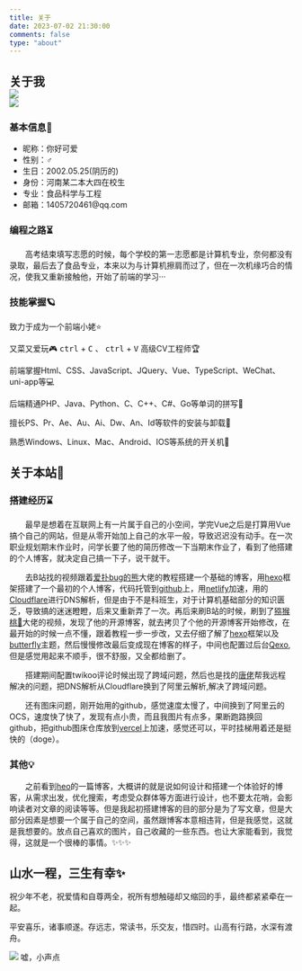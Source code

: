 ```yaml
---
title: 关于
date: 2023-07-02 21:30:00
comments: false
type: "about"
---
```

<link rel="stylesheet" type="text/css" href="/css/about.css">
<link rel="stylesheet" type="text/css" href="https://at.alicdn.com/t/c/font_4092704_l22qnk6x7q9.css">

<h2 class="about_me">关于我<div class='darling_ico'><img src="/assets/Darling.ico"></div><div class='darling_png'><img src="/assets/Darling.png"></div></h2>
<div class="about_page">
    <h3>基本信息📃</h3>
    <ul>
        <li>昵称：你好可爱</li>
        <li>性别：♂</li>
        <li>生日：2002.05.25(阴历的)</li>
        <li>身份：河南某二本大四在校生</li>
        <li>专业：食品科学与工程</li>
        <li>邮箱：1405720461@qq.com</li>
    </ul>
    <h3>编程之路⏳</h3>
    <p>&emsp;&emsp;高考结束填写志愿的时候，每个学校的第一志愿都是计算机专业，奈何都没有录取，最后去了食品专业，本来以为与计算机擦肩而过了，但在一次机缘巧合的情况，使我又重新接触他，开始了前端的学习···</p>
    <h3>技能掌握🪐</h3>
    <p><span class="iconfont icon-duigou1"></span>致力于成为一个前端小姥⭐ </p>
    <p><span class="iconfont icon-duigou1"></span>又菜又爱玩🎮 <kbd>ctrl</kbd> + <kbd>C</kbd> 、 <kbd>ctrl</kbd> + <kbd>V</kbd> 高级CV工程师🏆</p>
    <p><span class="iconfont icon-duigou1"></span>前端掌握Html、CSS、JavaScript、JQuery、Vue、TypeScript、WeChat、uni-app等💻</p>
    <p><span class="iconfont icon-cuowu"></span>后端精通PHP、Java、Python、C、C++、C#、Go等单词的拼写🎲</p>
    <p><span class="iconfont icon-cuowu"></span>擅长PS、Pr、Ae、Au、Ai、Dw、An、Id等软件的安装与卸载🎃</p>
    <p><span class="iconfont icon-cuowu"></span>熟悉Windows、Linux、Mac、Android、IOS等系统的开关机👻</p>
</div>
<h2>关于本站🔗</h2>
<div class="about_page">
    <h3>搭建经历⌛</h3>
    <p>
        &emsp;&emsp;最早是想着在互联网上有一片属于自己的小空间，学完Vue之后是打算用Vue搞个自己的网站，但是从零开始加上自己的水平一般，导致迟迟没有动手。在一次职业规划期末作业时，问学长要了他的简历修改一下当期末作业了，看到了他搭建的个人博客，就决定自己搞一下子，说干就干。
    </p>
    <p>
        &emsp;&emsp;去B站找的视频跟着<a href='https://blog.cuijiacai.com/blog-building/'>爱扑bug的熊</a>大佬的教程搭建一个基础的博客，用<a href='https://hexo.io/zh-cn/index.html'>hexo</a>框架搭建了一个最初的个人博客，代码托管到<a href='https://github.com/'>github</a>上，用<a href='https://www.netlify.com/'>netlify</a>加速，用的<a href='https://dash.cloudflare.com/'>Cloudflare</a>进行DNS解析，但是由于不是科班生，对于计算机基础部分的知识匮乏，导致搞的迷迷瞪瞪，后来又重新弄了一次。再后来刷B站的时候，刷到了<a href='https://www.fomal.cc/'>猕猴桃🥝</a>大佬的视频，发现了他的开源博客，就去拷贝了个他的开源博客开始修改，在最开始的时候一点不懂，跟着教程一步一步改，又去仔细了解了<a href='https://hexo.io/zh-cn/index.html'>hexo</a>框架以及<a href='https://butterfly.zhheo.com/docs/'>butterfly</a>主题，然后慢慢修改最后变成现在博客的样子，中间也配置过后台<a href='https://qexo-wiki.vercel.app/'>Qexo</a>,但是感觉用起来不顺手，很不舒服，又全都给删了。
    </p>
    <p>
        &emsp;&emsp;搭建期间配置twikoo评论时候出现了跨域问题，然后也是找的<a href='https://fe32.top/'>唐佬</a>帮我远程解决的问题，把DNS解析从Cloudflare换到了阿里云解析,解决了跨域问题。
    </p>
    <p>
        &emsp;&emsp;还有图床问题，刚开始用的github，感觉速度太慢了，中间换到了阿里云的OCS，速度快了快了，发现有点小贵，而且我图片有点多，果断跑路换回github，把github图床仓库放到<a href='https://vercel.com/'>vercel</a>上加速，感觉还可以，平时挂梯用着还是挺快的（doge）。
    </p>
    <h3>其他💡</h3>
    <p>
        &emsp;&emsp;之前看到<a href='https://blog.zhheo.com/p/30c885b3.html'>heo</a>的一篇博客，大概讲的就是说如何设计和搭建一个体验好的博客，从需求出发，优化搜索，考虑受众群体等方面进行设计，也不要太花哨，会影响读者对文章的阅读等等。但是我起初搭建博客的目的部分是为了写文章，但是大部分因素是想要一个属于自己的空间，虽然跟博客本意相违背，但是我感觉，这就是我想要的。放点自己喜欢的图片，自己收藏的一些东西。也让大家能看到，我觉得，这就是一个很棒的事情。✨✨✨
    </p>
</div>
<h2>山水一程，三生有幸✨</h2>
<div class="about_page benediction">
    <div class="benediction-left">
        <p>祝少年不老，祝爱情和自尊两全，祝所有想触碰却又缩回的手，最终都紧紧牵在一起。</p>
        <p>平安喜乐，诸事顺遂。存远志，常读书，乐交友，惜四时。山高有行路，水深有渡舟。</p>
    </div>
    <div class="benediction-right">
        <img src="/assets/nihaokeai.jpg">
        <span>嘘，小声点</span>
    </div>
</div>